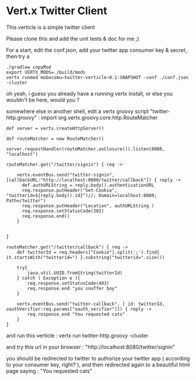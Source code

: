 # Vert.x Twitter Client

This verticle is a simple twitter client

Please clone this and add the unit tests & doc for me ;)

For a start, edit the conf.json, add your twitter app consumer key & secret, then try a 

    ./gradlew copyMod
    export VERTX_MODS=./build/mods
    vertx runmod mobocomu~twitter-verticle~0.1-SNAPSHOT -conf ./conf.json -cluster

oh yeah, i guess you already have a running vertx install, or else you wouldn't be here, would you ? 

somewhere else in another shell, edit a vertx groovy script "twitter-http.groovy" :
    import org.vertx.groovy.core.http.RouteMatcher

    def server = vertx.createHttpServer()

    def routeMatcher = new RouteMatcher()

    server.requestHandler(routeMatcher.asClosure()).listen(8080, "localhost")

    routeMatcher.get("/twitter/signin") { req ->

        vertx.eventBus.send("twitter-signin", [callbackURL:"http://localhost:8080/twitter/callback"]) { reply ->
          def authURLString = reply.body().authenticationURL
          req.response.putHeader("Set-Cookie", "twitterid=${reply.body().id}")//; Domain=localhost:8080; Path=/twitter")
          req.response.putHeader("Location", authURLString )
          req.response.setStatusCode(302)
          req.response.end()
        }


    }

    routeMatcher.get("/twitter/callback") { req ->
        def twitterId = req.headers["Cookie"].split(';').find{ it.startsWith("twitterid=") }.substring("twitterid=".size())

        try{ 
            java.util.UUID.fromString(twitterId)
        } catch ( Exception e ){ 
            req.response.setStatusCode(403)
            req.response.end "you snuffer boy"
        }

        vertx.eventBus.send("twitter-callback", [ id: twitterId, oauthVerifier:req.params["oauth_verifier"]]) { reply ->
            req.response.end "You requested cats"
        }
    }


and run this verticle : vertx run twitter-http.groovy -cluster

and try this url in your browser : "http://localhost:8080/twitter/signin"

you should be redirected to twitter to authorize your twitter app ( according to your consumer key, right? ), and then redirected again to a beautiful html page saying : "You requested cats"